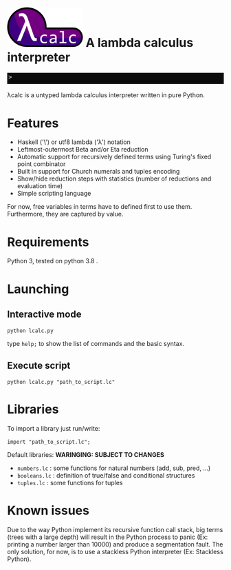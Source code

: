 # ![](logo.png) A lambda calculus interpreter

![](recursive.gif)

λcalc is a untyped lambda calculus interpreter written in pure Python.

# Features

- Haskell ('\\') or utf8 lambda ('λ') notation
- Leftmost-outermost Beta and/or Eta reduction
- Automatic support for recursively defined terms using Turing's fixed point combinator
- Built in support for Church numerals and tuples encoding
- Show/hide reduction steps with statistics (number of reductions and evaluation time)
- Simple scripting language

For now, free variables in terms have to defined first to use them. Furthermore, they are captured by value.

# Requirements

Python 3, tested on python 3.8 .

# Launching

## Interactive mode

```
python lcalc.py
```
type ``help;`` to show the list of commands and the basic syntax.
## Execute script

```
python lcalc.py "path_to_script.lc"
```

# Libraries

To import a library just run/write:
```
import "path_to_script.lc";
```
Default libraries:
**WARINGING: SUBJECT TO CHANGES**
- ``numbers.lc`` : some functions for natural numbers (add, sub, pred, ...)
- ``booleans.lc`` : definition of true/false and conditional structures
- ``tuples.lc`` : some functions for tuples

# Known issues

Due to the way Python implement its recursive function call stack, big terms (trees with a large depth) will result in the Python process to panic (Ex: printing a number larger than 10000) and produce a segmentation fault. The only solution, for now, is to use a stackless Python interpreter (Ex: Stackless Python). 